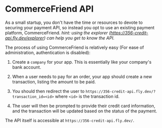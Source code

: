 # CommerceFriend API

As a small startup, you don't have the time or resources to devote to securing your payment API, so instead you opt to use an existing payment platform, CommerceFriend. 
*hint: using the explorer (https://356-credit-api.fly.dev/explorer) can help you get to know the API.*

The process of using CommerceFriend is relatively easy (For ease of administration, authentication is disabled):

1. Create a `company` for your app.  This is essentially like your
   company's bank account.

2. When a user needs to pay for an order, your app should create a  new transaction, listing the amount to be paid.

3. You should then redirect the user to `https://356-credit-api.fly.dev/?transaction_id=<id>` where `<id>` is the transaction id.

4. The user will then be prompted to provide their credit card information, and the transaction will be updated based on the status of the payment.

The API itself is accessible at `https://356-credit-api.fly.dev/`.
